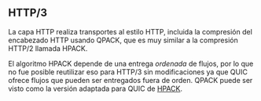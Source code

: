 ## HTTP/3

La capa HTTP realiza transportes al estilo HTTP, incluida la compresión del 
encabezado HTTP usando QPACK, que es muy similar a la compresión HTTP/2 llamada HPACK.

El algoritmo HPACK depende de una entrega *ordenada* de flujos, por lo que no fue
posible reutilizar eso para HTTP/3 sin modificaciones ya que QUIC ofrece
flujos que pueden ser entregados fuera de orden. QPACK puede ser visto como la
versión adaptada para QUIC de [HPACK](https://httpwg.org/specs/rfc7541.html).
